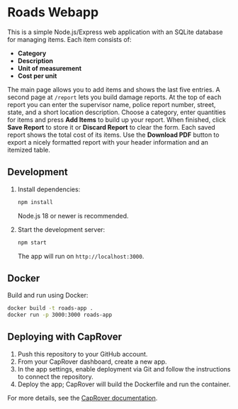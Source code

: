 # Roads Webapp

This is a simple Node.js/Express web application with an SQLite database for managing items. Each item consists of:

- **Category**
- **Description**
- **Unit of measurement**
- **Cost per unit**


The main page allows you to add items and shows the last five entries. A second page at `/report` lets you build damage reports. At the top of each report you can enter the supervisor name, police report number, street, state, and a short location description. Choose a category, enter quantities for items and press **Add Items** to build up your report. When finished, click **Save Report** to store it or **Discard Report** to clear the form. Each saved report shows the total cost of its items. Use the **Download PDF** button to export a nicely formatted report with your header information and an itemized table.


## Development

1. Install dependencies:
   ```bash
   npm install
   ```

   Node.js 18 or newer is recommended.

2. Start the development server:
   ```bash
   npm start
   ```
   The app will run on `http://localhost:3000`.

## Docker

Build and run using Docker:
```bash
docker build -t roads-app .
docker run -p 3000:3000 roads-app
```

## Deploying with CapRover

1. Push this repository to your GitHub account.
2. From your CapRover dashboard, create a new app.
3. In the app settings, enable deployment via Git and follow the instructions to connect the repository.
4. Deploy the app; CapRover will build the Dockerfile and run the container.

For more details, see the [CapRover documentation](https://caprover.com/docs/complete-webapp-tutorial.html).
